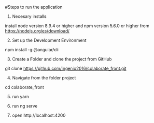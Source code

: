 #Steps to run the application

1. Necesary installs

  install node version 8.9.4 or higher and npm version 5.6.0 or higher from https://nodejs.org/es/download/

2. Set up the Development Environment

  npm install -g @angular/cli

3. Create a Folder and clone the project from GitHub

  git clone https://github.com/ingenio2016/colaborate_front.git

4. Navigate from the folder project

  cd colaborate_front

5. run yarn


6. run ng serve

7. open http://localhost:4200
